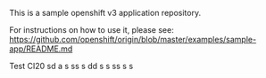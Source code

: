 This is a sample openshift v3 application repository.  

For instructions on how to use it, please see: https://github.com/openshift/origin/blob/master/examples/sample-app/README.md

Test CI20
sd a
s 
ss s
dd
s s 
ss 
 s s
